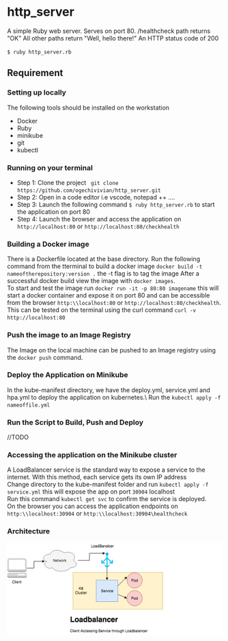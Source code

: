 # http_server
A simple Ruby web server.
Serves on port 80.
/healthcheck path returns "OK"
All other paths return "Well, hello there!"
An HTTP status code of 200

`$ ruby http_server.rb`

## Requirement
### Setting up locally 
The following tools should be installed on the workstation
* Docker
* Ruby
* minikube
* git
* kubectl

### Running on your terminal

* Step 1: Clone the project ` git clone https://github.com/ogechivivian/http_server.git`
* Step 2: Open in a code editor  i.e vscode, notepad ++ ....
* Step 3: Launch the following command ` $ ruby http_server.rb `  to start the application on port 80
* Step 4: Launch the browser and access the application on  `http://localhost:80` or `http://localhost:80/checkhealth`

### Building a Docker image
There is a Dockerfile located at the base directory. Run the following command from the tterminal to build a docker image `docker build -t nameoftherepository:version .` the -t flag is to tag the image 
After a successful docker build view the image with `docker images`.\
To start and test the image run `docker run -it -p 80:80 imagename` this will start a docker container and expose it on port 80 and can be accessible from the browser `http:\\localhost:80` or `http://localhost:80/checkhealth`. This can be tested on the terminal using the curl command `curl -v http://localhost:80`
### Push the image to an Image Registry
The Image on the local machine can be pushed to an Image registry using the `docker push` command.
### Deploy the Application on Minikube
In the kube-manifest directory, we have the deploy.yml, service.yml and hpa.yml to deploy the application on kubernetes.\ Run the `kubectl apply -f nameoffile.yml`

### Run the Script to Build, Push and Deploy 
//TODO
<!-- The install.sh located on the base directory has the compiled script to build, push and deploy.
Run the `./install.sh` to get started -->

### Accessing the application on the Minikube cluster
A LoadBalancer service is the standard way to expose a service to the internet. With this method, each service gets its own IP address\
Change directory to the kube-manifest folder and run `kubectl apply -f service.yml` this will expose the app on port `30904` localhost\
Run this command `kubectl get svc` to confirm the service is deployed.\
On the browser you can access the application endpoints  on `http:\\localhost:30904` or `http:\\localhost:30904\healthcheck`


### Architecture 
<img src="./image.png">
